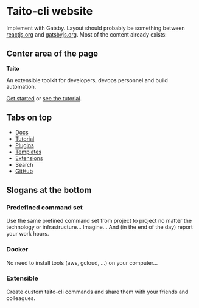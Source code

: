# Taito-cli website

Implement with Gatsby. Layout should probably be something between [reactjs.org](https://reactjs.org/) and [gatsbyjs.org](https://gatsbyjs.org/). Most of the content already exists:

## Center area of the page

**Taito**

An extensible toolkit for developers, devops personnel and build automation.

[Get started](https://github.com/TaitoUnited/taito-cli/tree/dev/docs/manual/README.md) or [see the tutorial](https://github.com/TaitoUnited/taito-cli/tree/dev/docs/tutorial/README.md).

## Tabs on top

* [Docs](https://github.com/TaitoUnited/taito-cli/tree/dev/docs/manual/README.md)
* [Tutorial](https://github.com/TaitoUnited/taito-cli/tree/dev/docs/tutorial/README.md)
* [Plugins](https://github.com/TaitoUnited/taito-cli/tree/dev/docs/plugins.md)
* [Templates](https://github.com/TaitoUnited/taito-cli/tree/dev/docs/templates.md)
* [Extensions](https://github.com/TaitoUnited/taito-cli/tree/dev/docs/extensions.md)
* Search
* [GitHub](https://github.com/TaitoUnited/taito-cli)

## Slogans at the bottom

### Predefined command set

Use the same prefined command set from project to project no matter the technology or infrastructure... Imagine... And (in the end of the day) report your work hours.

### Docker

No need to install tools (aws, gcloud, ...) on your computer...

### Extensible

Create custom taito-cli commands and share them with your friends and colleagues.
